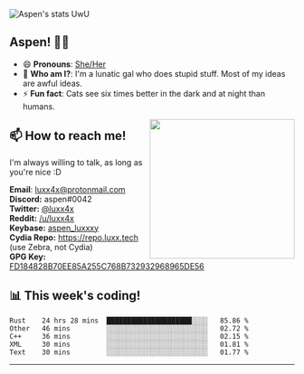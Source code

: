 ![Aspen's stats UwU](https://github-readme-stats.vercel.app/api?username=aspenluxxxy&show_icons=true&theme=onedark)

## Aspen! 🏳️‍⚧️

 - 😄 **Pronouns**: [She/Her](https://www.mypronouns.org/she-her)
 - 👩 **Who am I?**: I'm a lunatic gal who does stupid stuff. Most of my ideas are awful ideas.  
 - ⚡ **Fun fact**: <!--START_SECTION:catfact-->Cats see six times better in the dark and at night than humans.<!--END_SECTION:catfact-->
 
<img align="right" src="https://raw.githubusercontent.com/aspenluxxxy/aspenluxxxy/master/crab.jpg" width="256px" height="247px" />  

## 📫 How to reach me!
I'm always willing to talk, as long as you're nice :D

**Email**: luxx4x@protonmail.com  
**Discord:** aspen#0042  
**Twitter:** [@luxx4x](https://twitter.com/luxx4x)  
**Reddit:** [/u/luxx4x](https://reddit.com/user/luxx4x/)  
**Keybase:** [aspen_luxxxy](https://keybase.io/aspen_luxxxy)  
**Cydia Repo:** https://repo.luxx.tech (use Zebra, not Cydia)  
**GPG Key:** [FD184828B70EE85A255C768B732932968965DE56](https://aspenuwu.me/aspen-public.asc)

## 📊 **This week's coding!**
<!--START_SECTION:waka-->
```text
Rust    24 hrs 28 mins  █████████████████████░░░░   85.86 % 
Other   46 mins         ░░░░░░░░░░░░░░░░░░░░░░░░░   02.72 % 
C++     36 mins         ░░░░░░░░░░░░░░░░░░░░░░░░░   02.15 % 
XML     30 mins         ░░░░░░░░░░░░░░░░░░░░░░░░░   01.81 % 
Text    30 mins         ░░░░░░░░░░░░░░░░░░░░░░░░░   01.77 %
```
<!--END_SECTION:waka-->

-------
